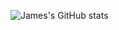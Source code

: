 ![James's GitHub stats](https://github-readme-stats.vercel.app/api?username=Jimna254&show_icons=true&theme=highcontrast)
